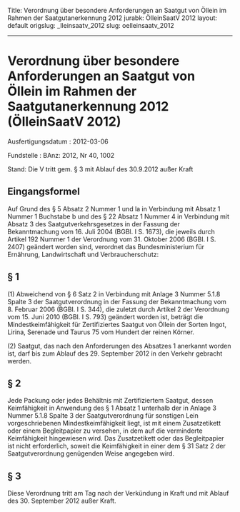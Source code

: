 Title: Verordnung über besondere Anforderungen an Saatgut von Öllein im Rahmen der
  Saatgutanerkennung 2012
jurabk: ÖlleinSaatV 2012
layout: default
origslug: _lleinsaatv_2012
slug: oelleinsaatv_2012

---

# Verordnung über besondere Anforderungen an Saatgut von Öllein im Rahmen der Saatgutanerkennung 2012 (ÖlleinSaatV 2012)

Ausfertigungsdatum
:   2012-03-06

Fundstelle
:   BAnz: 2012, Nr 40, 1002

Stand: Die V tritt gem. § 3 mit Ablauf des 30.9.2012 außer Kraft

## Eingangsformel

Auf Grund des § 5 Absatz 2 Nummer 1 und la in Verbindung mit Absatz 1
Nummer 1 Buchstabe b und des § 22 Absatz 1 Nummer 4 in Verbindung mit
Absatz 3 des Saatgutverkehrsgesetzes in der Fassung der Bekanntmachung
vom 16. Juli 2004 (BGBl. I S. 1673), die jeweils durch Artikel 192
Nummer 1 der Verordnung vom 31. Oktober 2006 (BGBl. I S. 2407)
geändert worden sind, verordnet das Bundesministerium für Ernährung,
Landwirtschaft und Verbraucherschutz:


## § 1

(1) Abweichend von § 6 Satz 2 in Verbindung mit Anlage 3 Nummer 5.1.8
Spalte 3 der Saatgutverordnung in der Fassung der Bekanntmachung vom
8\. Februar 2006 (BGBl. I S. 344), die zuletzt durch Artikel 2 der
Verordnung vom 15. Juni 2010 (BGBl. I S. 793) geändert worden ist,
beträgt die Mindestkeimfähigkeit für Zertifiziertes Saatgut von Öllein
der Sorten Ingot, Lirina, Serenade und Taurus 75 vom Hundert der
reinen Körner.

(2) Saatgut, das nach den Anforderungen des Absatzes 1 anerkannt
worden ist, darf bis zum Ablauf des 29. September 2012 in den Verkehr
gebracht werden.


## § 2

Jede Packung oder jedes Behältnis mit Zertifiziertem Saatgut, dessen
Keimfähigkeit in Anwendung des § 1 Absatz 1 unterhalb der in Anlage 3
Nummer 5.1.8 Spalte 3 der Saatgutverordnung für sonstigen Lein
vorgeschriebenen Mindestkeimfähigkeit liegt, ist mit einem
Zusatzetikett oder einem Begleitpapier zu versehen, in dem auf die
verminderte Keimfähigkeit hingewiesen wird. Das Zusatzetikett oder das
Begleitpapier ist nicht erforderlich, soweit die Keimfähigkeit in
einer dem § 31 Satz 2 der Saatgutverordnung genügenden Weise angegeben
wird.


## § 3

Diese Verordnung tritt am Tag nach der Verkündung in Kraft und mit
Ablauf des 30. September 2012 außer Kraft.

